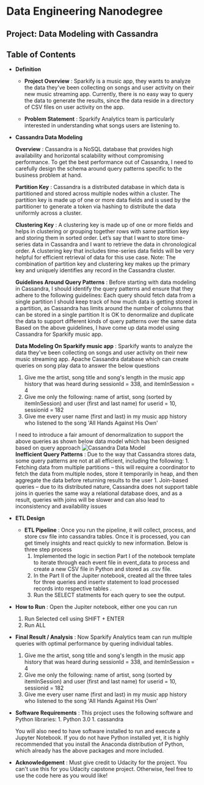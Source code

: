 # Data Engineering Nanodegree
## Project: Data Modeling with Cassandra
## Table of Contents
* **Definition**
    * **Project Overview** :
    Sparkify is a music app, they wants to analyze the data they've been collecting on songs and user activity on their new music streaming app.
   Currently, there is no easy way to query the data to generate the results, since the data reside in a directory of CSV files on user activity on the app.
    
    * **Problem Statement** : 
       Sparkify Analytics team is particularly interested in understanding what songs users are listening to. 

* **Cassandra Data Modeling**
    
    **Overview** : 
    Cassandra is a NoSQL database that provides high availability and horizontal scalability without compromising performance.
    To get the best performance out of Cassandra, I need to carefully design the schema around query patterns specific to the business problem at hand.
    
    **Partition Key** : 
    Cassandra is a distributed database in which data is partitioned and stored across multiple nodes within a cluster.
    The partition key is made up of one or more data fields and is used by the partitioner to generate a token via hashing to distribute the data uniformly across a cluster.
    
    **Clustering Key** : 
    A clustering key is made up of one or more fields and helps in clustering or grouping together rows with same partition key and storing them in sorted order.
    Let’s say that I want to store time-series data in Cassandra and I want to retrieve the data in chronological order. A clustering key that includes time-series data fields will be very helpful for efficient retrieval of data for this use case.
    Note: The combination of partition key and clustering key makes up the primary key and uniquely identifies any record in the Cassandra cluster.
    
    **Guidelines Around Query Patterns** : 
    Before starting with data modeling in Cassandra, I should identify the query patterns and ensure that they adhere to the following guidelines:
    Each query should fetch data from a single partition
    I should keep track of how much data is getting stored in a partition, as Cassandra has limits around the number of columns that can be stored in a single partition
    It is OK to denormalize and duplicate the data to support different kinds of query patterns over the same data
    Based on the above guidelines, I have come up data model using Cassandra for Sparkify music app.
    
    **Data Modeling On Sparkify music app** : 
    Sparkify wants to analyze the data they've been collecting on songs and user activity on their new music streaming app. Apache Cassandra database which can create queries on song play data to answer the below questions
 
     1. Give me the artist, song title and song's length in the music app history that was heard during sessionId = 338, and itemInSession = 4
     1. Give me only the following: name of artist, song (sorted by itemInSession) and user (first and last name) for userid = 10, sessionid = 182
     1. Give me every user name (first and last) in my music app history who listened to the song 'All Hands Against His Own'

    I need to introduce a fair amount of denormalization to support the above queries as shown below data model which has been designed based on query approach
     ![Cassandra Data Model](/images/Cassandra_Data_Model.jpg)  
    **Inefficient Query Patterns** : Due to the way that Cassandra stores data, some query patterns are not at all efficient, including the following:
         1. Fetching data from multiple partitions – this will require a coordinator to fetch the data from multiple nodes, store it temporarily in heap, and then aggregate the data before returning results to the user
         1. Join-based queries – due to its distributed nature, Cassandra does not support table joins in queries the same way a relational database does, and as a result, queries with joins will be slower and can also lead to inconsistency and availability issues

* **ETL Design** 
    * **ETL Pipeline** :
    Once you run the pipeline, it will collect, process, and store csv file into cassandra tables. Once it is processed, you can get timely insights and react quickly to new information. Below is three step process
        1. Implemented the logic in section Part I of the notebook template to iterate through each event file in event_data to process and create a new CSV file in Python and stored as .csv file.
        1. In the Part II of the Jupiter notebook, created all the three tales for three queries and insertv statement to load processed records into respective tables .
        1. Run the SELECT statments for each query to see the output.

* **How to Run** : Open the Jupiter notebook, either one you can run
    1. Run Selected cell using SHIFT + ENTER
    1. Run ALL 
    
* **Final Result / Analysis** : Now Sparkify Analytics team can run multiple queries with optimal performance by quering individual tables.     
     1. Give me the artist, song title and song's length in the music app history that was heard during sessionId = 338, and itemInSession = 4
     1. Give me only the following: name of artist, song (sorted by itemInSession) and user (first and last name) for userid = 10, sessionid = 182
     1. Give me every user name (first and last) in my music app history who listened to the song 'All Hands Against His Own'
* **Software Requirements** : This project uses the following software and Python libraries:
        1. Python 3.0
        1. cassandra        
        
    You will also need to have software installed to run and execute a Jupyter Notebook.
    If you do not have Python installed yet, it is highly recommended that you install the Anaconda distribution of Python, which already has the above packages and more included.    

* **Acknowledgement** : Must give credit to Udacity for the project. You can't use this for you Udacity capstone project. Otherwise, feel free to use the code here as you would like!

